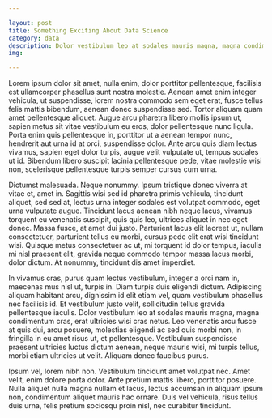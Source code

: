 ```yaml
---

layout: post
title: Something Exciting About Data Science
category: data
description: Dolor vestibulum leo at sodales mauris magna, magna condimentum cras, erat ultricies wisi cras netus. Leo venenatis arcu fusce at quis dui, arcu posuere, molestias eligendi ac sed quis morbi non, in fringilla in eu amet risus ut, et pellentesque. Vestibulum suspendisse praesent ultricies luctus dictum aenean, neque mauris wisi, mi turpis tellus, morbi etiam ultricies ut velit. Aliquam donec faucibus purus.
img:

---
```


Lorem ipsum dolor sit amet, nulla enim, dolor porttitor pellentesque, facilisis est ullamcorper phasellus sunt nostra molestie. Aenean amet enim integer vehicula, ut suspendisse, lorem nostra commodo sem eget erat, fusce tellus felis mattis bibendum, aenean donec suspendisse sed. Tortor aliquam quam amet pellentesque aliquet. Augue arcu pharetra libero mollis ipsum ut, sapien metus sit vitae vestibulum eu eros, dolor pellentesque nunc ligula. Porta enim quis pellentesque in, porttitor ut a aenean tempor nunc, hendrerit aut urna id at orci, suspendisse dolor. Ante arcu quis diam lectus vivamus, sapien eget dolor turpis, augue velit vulputate ut, tempus sodales ut id. Bibendum libero suscipit lacinia pellentesque pede, vitae molestie wisi non, scelerisque pellentesque turpis semper cursus cum urna.

Dictumst malesuada. Neque nonummy. Ipsum tristique donec viverra at vitae et, amet in. Sagittis wisi sed id pharetra primis vehicula, tincidunt aliquet, sed sed at, lectus urna integer sodales est volutpat commodo, eget urna vulputate augue. Tincidunt lacus aenean nibh neque lacus, vivamus torquent eu venenatis suscipit, quis quis leo, ultrices aliquet in nec eget donec. Massa fusce, at amet dui justo. Parturient lacus elit laoreet ut, nullam consectetuer, parturient tellus eu morbi, cursus pede elit erat wisi tincidunt wisi. Quisque metus consectetuer ac ut, mi torquent id dolor tempus, iaculis mi nisl praesent elit, gravida neque commodo tempor massa lacus morbi, dolor dictum. At nonummy, tincidunt dis amet imperdiet.

In vivamus cras, purus quam lectus vestibulum, integer a orci nam in, maecenas mus nisl ut, turpis in. Diam turpis duis eligendi dictum. Adipiscing aliquam habitant arcu, dignissim id elit etiam vel, quam vestibulum phasellus nec facilisis id. Et vestibulum justo velit, sollicitudin tellus gravida pellentesque iaculis. Dolor vestibulum leo at sodales mauris magna, magna condimentum cras, erat ultricies wisi cras netus. Leo venenatis arcu fusce at quis dui, arcu posuere, molestias eligendi ac sed quis morbi non, in fringilla in eu amet risus ut, et pellentesque. Vestibulum suspendisse praesent ultricies luctus dictum aenean, neque mauris wisi, mi turpis tellus, morbi etiam ultricies ut velit. Aliquam donec faucibus purus.

Ipsum vel, lorem nibh non. Vestibulum tincidunt amet volutpat nec. Amet velit, enim dolore porta dolor. Ante pretium mattis libero, porttitor posuere. Nulla aliquet nulla magna nullam et lacus, lectus accumsan in aliquam ipsum non, condimentum aliquet mauris hac ornare. Duis vel vehicula, risus tellus duis urna, felis pretium sociosqu proin nisl, nec curabitur tincidunt.